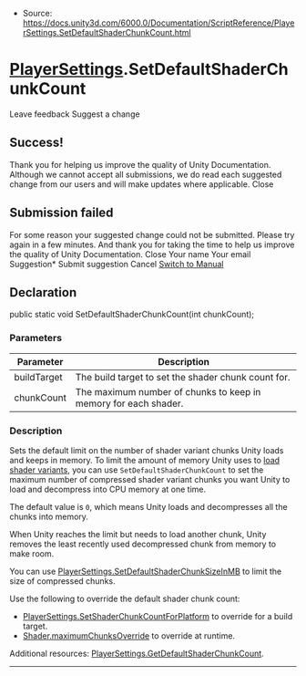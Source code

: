* Source: https://docs.unity3d.com/6000.0/Documentation/ScriptReference/PlayerSettings.SetDefaultShaderChunkCount.html

#  [PlayerSettings](https://docs.unity3d.com/6000.0/Documentation/ScriptReference/PlayerSettings.html).SetDefaultShaderChunkCount
Leave feedback
Suggest a change
## Success!
Thank you for helping us improve the quality of Unity Documentation. Although we cannot accept all submissions, we do read each suggested change from our users and will make updates where applicable.
Close
## Submission failed
For some reason your suggested change could not be submitted. Please <a>try again</a> in a few minutes. And thank you for taking the time to help us improve the quality of Unity Documentation.
Close
Your name Your email Suggestion* Submit suggestion
Cancel
[Switch to Manual](https://docs.unity3d.com/6000.0/Documentation/Manual/class-PlayerSettings.html "Go to PlayerSettings Component in the Manual")
## Declaration
public static void SetDefaultShaderChunkCount(int chunkCount); 
### Parameters
Parameter | Description  
---|---  
buildTarget | The build target to set the shader chunk count for.  
chunkCount | The maximum number of chunks to keep in memory for each shader.  
### Description
Sets the default limit on the number of shader variant chunks Unity loads and keeps in memory.
To limit the amount of memory Unity uses to [load shader variants](https://docs.unity3d.com/6000.0/Documentation/Manual/shader-loading.html), you can use `SetDefaultShaderChunkCount` to set the maximum number of compressed shader variant chunks you want Unity to load and decompress into CPU memory at one time.  
  
The default value is `0`, which means Unity loads and decompresses all the chunks into memory.  
  
When Unity reaches the limit but needs to load another chunk, Unity removes the least recently used decompressed chunk from memory to make room.  
  
You can use [PlayerSettings.SetDefaultShaderChunkSizeInMB](https://docs.unity3d.com/6000.0/Documentation/ScriptReference/PlayerSettings.SetDefaultShaderChunkSizeInMB.html) to limit the size of compressed chunks.  
  
Use the following to override the default shader chunk count: 
  * [PlayerSettings.SetShaderChunkCountForPlatform](https://docs.unity3d.com/6000.0/Documentation/ScriptReference/PlayerSettings.SetShaderChunkCountForPlatform.html) to override for a build target.
  * [Shader.maximumChunksOverride](https://docs.unity3d.com/6000.0/Documentation/ScriptReference/Shader-maximumChunksOverride.html) to override at runtime.


Additional resources: [PlayerSettings.GetDefaultShaderChunkCount](https://docs.unity3d.com/6000.0/Documentation/ScriptReference/PlayerSettings.GetDefaultShaderChunkCount.html).
* * *
